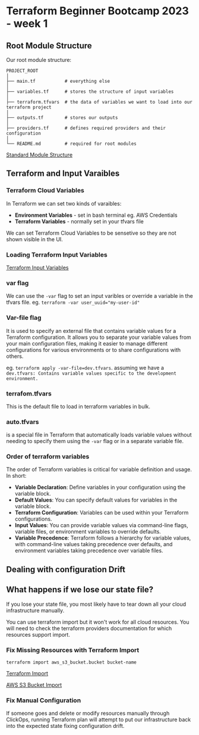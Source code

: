
# Terraform Beginner Bootcamp 2023 - week 1
## Root Module Structure

Our root module structure:

```
PROJECT_ROOT
│
├── main.tf           # everything else
│
├── variables.tf      # stores the structure of input variables
│
├── terraform.tfvars  # the data of variables we want to load into our terraform project
│
├── outputs.tf        # stores our outputs
│
├── providers.tf      # defines required providers and their configuration
│
└── README.md         # required for root modules

```

[Standard Module Structure](https://developer.hashicorp.com/terraform/language/modules/develop/structure)

## Terraform and Input Varaibles 

### Terraform Cloud Variables 

In Terraform we can set two kinds of varaibles: 
- **Environment Variables** - set in bash terminal eg. AWS Credentials 
- **Terraform Variables** - normally set in your tfvars file

We can set Terraform Cloud Variables to be sensetive so they are not shown visible in the UI. 

### Loading Terraform Input Variables 

[Terraform Input Variables](https://developer.hashicorp.com/terraform/language/values/variables)

### var flag
We can use the `-var` flag to set an input varibles or override a variable in the tfvars file. 
eg. `terraform -var user_uuid="my-user-id"`

### Var-file flag

It is used to specify an external file that contains variable values for a Terraform configuration. It allows you to separate your variable values from your main configuration files, making it easier to manage different configurations for various environments or to share configurations with others.

eg. `terraform apply -var-file=dev.tfvars`. 
assuming we have a `dev.tfvars: Contains variable values specific to the development environment.`

### terrafom.tfvars

This is the default file to load in terraform variables in bulk. 

### auto.tfvars

is a special file in Terraform that automatically loads variable values without needing to specify them using the `-var` flag or in a separate variable file.

### Order of terraform variables 

The order of Terraform variables is critical for variable definition and usage. In short:

- **Variable Declaration**: Define variables in your configuration using the variable block.
- **Default Values**: You can specify default values for variables in the variable block.
- **Terraform Configuration**: Variables can be used within your Terraform configurations.
- **Input Values**: You can provide variable values via command-line flags, variable files, or environment variables to override defaults.
- **Variable Precedence**: Terraform follows a hierarchy for variable values, with command-line values taking precedence over defaults, and environment variables taking precedence over variable files.


## Dealing with configuration Drift 

## What happens if we lose our state file?

If you lose your state file, you most likely have to tear down all your cloud infrastructure manually. 

You can use terraform import but it won't work for all cloud resources. You will need to check the terraform providers documentation for which resources support import.

### Fix Missing Resources with Terraform Import 

`terraform import aws_s3_bucket.bucket bucket-name`

[Terraform Import](https://developer.hashicorp.com/terraform/cli/import)

[AWS S3 Bucket Import](https://registry.terraform.io/providers/hashicorp/aws/latest/docs/resources/s3_bucket#import)

### Fix Manual Configuration 

If someone goes and delete or modify resources manually through ClickOps, running Terraform plan will attempt to put our infrastructure back into the expected state fixing configuration drift.  